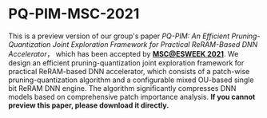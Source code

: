 # PQ-PIM-MSC-2021
This is a preview version of our group's paper *PQ-PIM: An Efficient Pruning-Quantization Joint Exploration Framework for Practical ReRAM-Based DNN Accelerator*， which has been accepted by **[MSC@ESWEEK 2021](https://msc-esweek.github.io/program.html)**. We design an efficient pruning-quantization joint exploration framework for practical ReRAM-based DNN accelerator, which consists of a patch-wise pruning-quantization algorithm and a configurable mixed OU-based single bit ReRAM DNN engine. The algorithm significantly compresses DNN models based on comprehensive patch importance analysis. **If you cannot preview this paper, please download it directly.**
